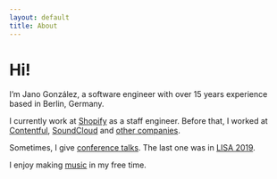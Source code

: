 ```yaml
---
layout: default
title: About
---
```

# Hi!

I’m Jano González, a software engineer with over 15 years experience based in
Berlin, Germany.

I currently work at [Shopify][shopify] as a staff engineer. Before that, I
worked at [Contentful][contentful], [SoundCloud][soundcloud] and
[other companies][resume].

Sometimes, I give [conference talks](/talks). The last one was in
[LISA 2019][lisa].

I enjoy making [music](/music) in my free time.

[shopify]: https://shopify.com
[contentful]: https://contentful.com
[soundcloud]: https://soundcloud.com
[lisa]: https://www.usenix.org/conference/lisa19/presentation/gonzalez
[resume]: https://github.com/janogonzalez/janogonzalez.github.io/raw/master/resume.pdf
